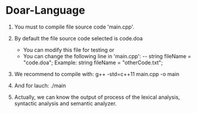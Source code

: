 # Doar-Language
1) You must to compile file source code 'main.cpp'.

2) By default the file source code selected is code.doa
    - You can modify this file for testing or
    - You can change the following line in 'main.cpp':
        -- string fileName = "code.doa";
        Example: string fileName = "otherCode.txt";

3) We recommend to compile with: g++ -std=c++11 main.cpp -o main

4) And for lauch: ./main

5) Actually, we can know the output of process of the lexical analysis, syntactic
analysis and semantic analyzer.
